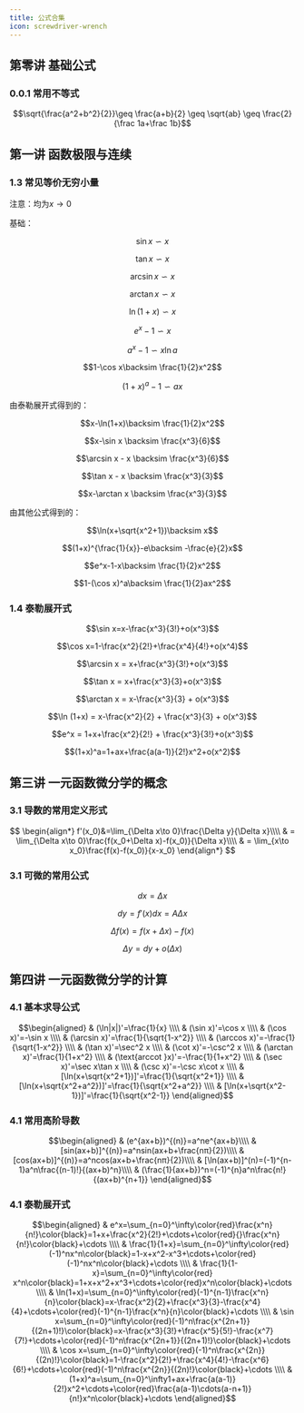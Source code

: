 ```yaml
---
title: 公式合集
icon: screwdriver-wrench
---
```

## 第零讲 基础公式
### 0.0.1 常用不等式

$$\sqrt{\frac{a^2+b^2}{2}}\geq \frac{a+b}{2} \geq \sqrt{ab} \geq \frac{2}{\frac 1a+\frac 1b}$$
## 第一讲 函数极限与连续
### 1.3 常见等价无穷小量
注意：均为$x\to 0$

基础：

$$\sin x \backsim x $$

$$\tan x \backsim x $$

$$\arcsin x \backsim x $$

$$\arctan x \backsim x $$

$$\ln (1+x) \backsim x$$

$$e^x-1\backsim x$$

$$a^x-1\backsim x\ln a$$

$$1-\cos x\backsim \frac{1}{2}x^2$$

$$(1+x)^a-1 \backsim ax$$

由泰勒展开式得到的：

$$x-\ln(1+x)\backsim \frac{1}{2}x^2$$

$$x-\sin x \backsim \frac{x^3}{6}$$

$$\arcsin x - x \backsim \frac{x^3}{6}$$

$$\tan x - x \backsim \frac{x^3}{3}$$

$$x-\arctan x \backsim \frac{x^3}{3}$$

由其他公式得到的：

$$\ln(x+\sqrt{x^2+1})\backsim x$$

$$(1+x)^{\frac{1}{x}}-e\backsim -\frac{e}{2}x$$

$$e^x-1-x\backsim \frac{1}{2}x^2$$

$$1-(\cos x)^a\backsim \frac{1}{2}ax^2$$

### 1.4 泰勒展开式
$$\sin x=x-\frac{x^3}{3!}+o(x^3)$$

$$\cos x=1-\frac{x^2}{2!}+\frac{x^4}{4!}+o(x^4)$$

$$\arcsin x = x+\frac{x^3}{3!}+o(x^3)$$

$$\tan x = x+\frac{x^3}{3}+o(x^3)$$

$$\arctan x = x-\frac{x^3}{3} + o(x^3)$$

$$\ln (1+x) = x-\frac{x^2}{2} + \frac{x^3}{3} + o(x^3)$$

$$e^x = 1+x+\frac{x^2}{2!} + \frac{x^3}{3!}+o(x^3)$$

$$(1+x)^a=1+ax+\frac{a(a-1)}{2!}x^2+o(x^2)$$
## 第三讲 一元函数微分学的概念
### 3.1 导数的常用定义形式


$$
\begin{align*}
f'(x_0)&=\lim_{\Delta x\to 0}\frac{\Delta y}{\Delta x}\\\\
& = \lim_{\Delta x\to 0}\frac{f(x_0+\Delta x)-f(x_0)}{\Delta x}\\\\
& = \lim_{x\to x_0}\frac{f(x)-f(x_0)}{x-x_0}
\end{align*}
$$

### 3.1 可微的常用公式
$$dx = \Delta x$$

$$dy = f'(x)dx = A\Delta x$$

$$\Delta f(x)=f(x+\Delta x)-f(x)$$

$$\Delta y=dy+o(\Delta x)$$
## 第四讲 一元函数微分学的计算
### 4.1 基本求导公式

$$\begin{aligned}
& (\ln|x|)'=\frac{1}{x} \\\\
& (\sin x)'=\cos x \\\\
& (\cos x)'=-\sin x \\\\
& (\arcsin x)'=\frac{1}{\sqrt{1-x^2}} \\\\
& (\arccos x)'=-\frac{1}{\sqrt{1-x^2}} \\\\
& (\tan x)'=\sec^2 x \\\\
& (\cot x)'=-\csc^2 x \\\\
& (\arctan x)'=\frac{1}{1+x^2} \\\\
& (\text{arccot }x)'=-\frac{1}{1+x^2} \\\\
& (\sec x)'=\sec x\tan x \\\\
& (\csc x)'=-\csc x\cot x \\\\
& [\ln(x+\sqrt{x^2+1})]'=\frac{1}{\sqrt{x^2+1}} \\\\
& [\ln(x+\sqrt{x^2+a^2})]'=\frac{1}{\sqrt{x^2+a^2}} \\\\
& [\ln(x+\sqrt{x^2-1})]'=\frac{1}{\sqrt{x^2-1}}
\end{aligned}$$

### 4.1 常用高阶导数

$$\begin{aligned}
    & (e^{ax+b})^{(n)}=a^ne^{ax+b}\\\\
    & [sin(ax+b)]^{(n)}=a^nsin(ax+b+\frac{nπ}{2})\\\\
    & [cos(ax+b)]^{(n)}=a^ncos(ax+b+\frac{nπ}{2})\\\\
    & [\ln(ax+b)]^(n)=(-1)^{n-1}a^n\frac{(n-1)!}{(ax+b)^n}\\\\
    & (\frac{1}{ax+b})^n=(-1)^{n}a^n\frac{n!}{(ax+b)^{n+1}}
\end{aligned}$$

### 4.1 泰勒展开式

$$\begin{aligned}
    & e^x=\sum_{n=0}^\infty\color{red}\frac{x^n}{n!}\color{black}=1+x+\frac{x^2}{2!}+\cdots+\color{red}{}\frac{x^n}{n!}\color{black}+\cdots \\\\
    & \frac{1}{1+x}=\sum_{n=0}^\infty\color{red}(-1)^nx^n\color{black}=1-x+x^2-x^3+\cdots+\color{red}(-1)^nx^n\color{black}+\cdots \\\\
    & \frac{1}{1-x}=\sum_{n=0}^\infty\color{red} x^n\color{black}=1+x+x^2+x^3+\cdots+\color{red}x^n\color{black}+\cdots  \\\\
    & \ln(1+x)=\sum_{n=0}^\infty\color{red}(-1)^{n-1}\frac{x^n}{n}\color{black}=x-\frac{x^2}{2}+\frac{x^3}{3}-\frac{x^4}{4}+\cdots+\color{red}(-1)^{n-1}\frac{x^n}{n}\color{black}+\cdots \\\\
    & \sin x=\sum_{n=0}^\infty\color{red}(-1)^n\frac{x^{2n+1}}{(2n+1)!}\color{black}=x-\frac{x^3}{3!}+\frac{x^5}{5!}-\frac{x^7}{7!}+\cdots+\color{red}(-1)^n\frac{x^{2n+1}}{(2n+1)!}\color{black}+\cdots \\\\
    & \cos x=\sum_{n=0}^\infty\color{red}(-1)^n\frac{x^{2n}}{(2n)!}\color{black}=1-\frac{x^2}{2!}+\frac{x^4}{4!}-\frac{x^6}{6!}+\cdots+\color{red}(-1)^n\frac{x^{2n}}{(2n)!}\color{black}+\cdots \\\\
    & (1+x)^a=\sum_{n=0}^\infty1+ax+\frac{a(a-1)}{2!}x^2+\cdots+\color{red}\frac{a(a-1)\cdots(a-n+1)}{n!}x^n\color{black}+\cdots
\end{aligned}$$








